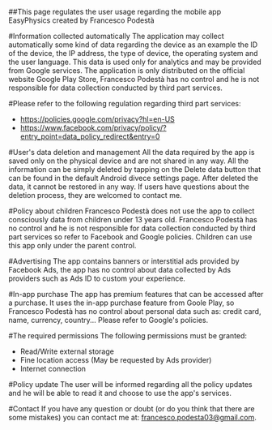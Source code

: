 ##This page regulates the user usage regarding the mobile app EasyPhysics created by Francesco Podestà

#Information collected automatically
The application may collect automatically some kind of data regarding the device as an example the ID of the device, the IP address, the type of device, the operating system and the user language. This data is used only for analytics and may be provided from Google services. The application is only distributed on the official website Google Play Store, Francesco Podestà has no control and he is not responsible for data collection conducted by third part services.
 

#Please refer to the following regulation regarding third part services:

 - https://policies.google.com/privacy?hl=en-US
 - https://www.facebook.com/privacy/policy/?entry_point=data_policy_redirect&entry=0


#User's data deletion and management
All the data required by the app is saved only on the physical device and are not shared in any way. All the information can be simply deleted by tapping on the Delete data button that can be found in the default Android divece settings page.
After deleted the data, it cannot be restored in any way. If users have questions about the deletion process, they are welcomed to contact me.

#Policy about children
Francesco Podestà does not use the app to collect consciously data from children under 13 years old.
Francesco Podestà has no control and he is not responsible for data collection conducted by third part services so refer to Facebook and Google policies. Children can use this app only under the parent control.

#Advertising
The app contains banners or interstitial ads provided by Facebook Ads, the app has no control about data collected by Ads providers such as Ads ID to custom your experience.

#In-app purchase
The app has premium features that can be accessed after a purchase.
It uses the in-app purchase feature from Goole Play, so Francesco Podestà has no control about personal data such as: credit card, name, currency, country...
Please refer to Google's policies.

#The required permissions
The following permissions must be granted:

 - Read/Write external storage
 - Fine location access (May be requested by Ads provider)
 - Internet connection


#Policy update
The user will be informed regarding all the policy updates and he will be able to read it and choose to use the app's services.

#Contact
If you have any question or doubt (or do you think that there are some mistakes) you can contact me at: francesco.podesta03@gmail.com.
